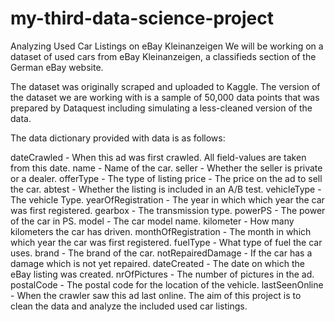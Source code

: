 # my-third-data-science-project

Analyzing Used Car Listings on eBay Kleinanzeigen
We will be working on a dataset of used cars from eBay Kleinanzeigen, a classifieds section of the German eBay website.

The dataset was originally scraped and uploaded to Kaggle. The version of the dataset we are working with is a sample of 50,000 data points that was prepared by Dataquest including simulating a less-cleaned version of the data.

The data dictionary provided with data is as follows:

dateCrawled - When this ad was first crawled. All field-values are taken from this date.
name - Name of the car.
seller - Whether the seller is private or a dealer.
offerType - The type of listing
price - The price on the ad to sell the car.
abtest - Whether the listing is included in an A/B test.
vehicleType - The vehicle Type.
yearOfRegistration - The year in which which year the car was first registered.
gearbox - The transmission type.
powerPS - The power of the car in PS.
model - The car model name.
kilometer - How many kilometers the car has driven.
monthOfRegistration - The month in which which year the car was first registered.
fuelType - What type of fuel the car uses.
brand - The brand of the car.
notRepairedDamage - If the car has a damage which is not yet repaired.
dateCreated - The date on which the eBay listing was created.
nrOfPictures - The number of pictures in the ad.
postalCode - The postal code for the location of the vehicle.
lastSeenOnline - When the crawler saw this ad last online.
The aim of this project is to clean the data and analyze the included used car listings.
